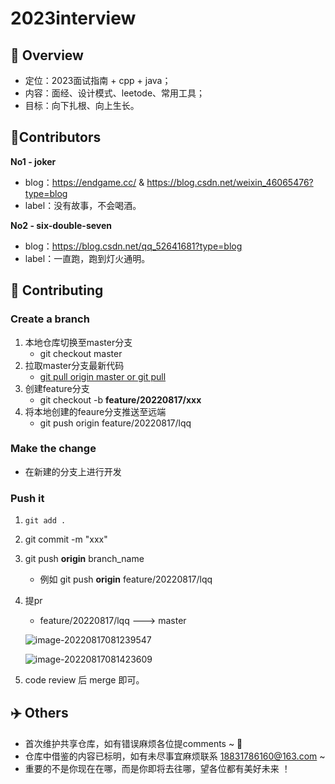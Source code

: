 # 2023interview

## 📖 Overview

- 定位：2023面试指南 + cpp + java；
- 内容：面经、设计模式、leetode、常用工具；
- 目标：向下扎根、向上生长。

## :raising_hand:Contributors

**No1 - joker** 

- blog：https://endgame.cc/ & https://blog.csdn.net/weixin_46065476?type=blog
- label：没有故事，不会喝酒。

**No2 - six-double-seven** 

- blog：https://blog.csdn.net/qq_52641681?type=blog
- label：一直跑，跑到灯火通明。

## 👏 Contributing

### Create a branch

1. 本地仓库切换至master分支
   - git checkout master
2. 拉取master分支最新代码
   - [git pull origin master or git pull](https://blog.csdn.net/qq_41306423/article/details/101701991)
3. 创建feature分支
   - git checkout -b **feature/20220817/xxx**
4. 将本地创建的feaure分支推送至远端
   - git push origin feature/20220817/lqq

### Make the change

- 在新建的分支上进行开发

### Push it

1. `git add .`

2. git commit -m "xxx"

3. git push **origin** branch_name

   - 例如 git push **origin** feature/20220817/lqq

4. 提pr  

   - feature/20220817/lqq  --->  master

   ![image-20220817081239547](http://six-double-seven.oss-cn-beijing.aliyuncs.com/img/image-20220817081239547.png)

   

   ![image-20220817081423609](http://six-double-seven.oss-cn-beijing.aliyuncs.com/img/image-20220817081423609.png)

   

5. code review 后 merge 即可。

## ✈️ Others

- 首次维护共享仓库，如有错误麻烦各位提comments ~ 🤭
- 仓库中借鉴的内容已标明，如有未尽事宜麻烦联系 18831786160@163.com ~
- 重要的不是你现在在哪，而是你即将去往哪，望各位都有美好未来 ！ 
